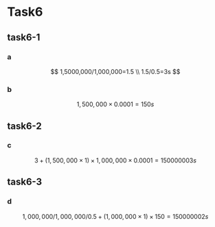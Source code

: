 # Task6

## task6-1

### a

$$
1,5000,000/1,000,000=1.5 \\
1.5/0.5=3s
$$

### b

$$
1,500,000\times0.0001=150s
$$

## task6-2

### c

$$
3+(1,500,000\times1)\times1,000,000\times0.0001=150000003s
$$

## task6-3

### d

$$
1,000,000/1,000,000/0.5+(1,000,000\times1)\times150=150000002s
$$
